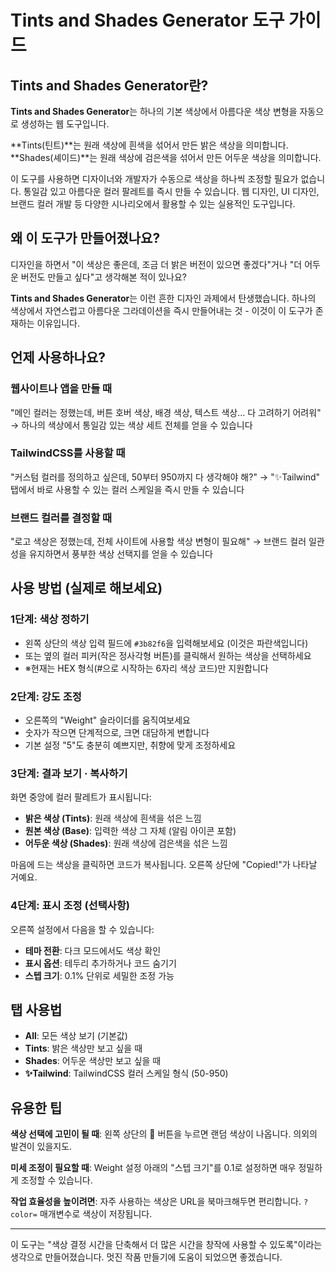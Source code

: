 # Tints and Shades Generator 도구 가이드

## Tints and Shades Generator란?

**Tints and Shades Generator**는 하나의 기본 색상에서 아름다운 색상 변형을 자동으로 생성하는 웹 도구입니다.

**Tints(틴트)**는 원래 색상에 흰색을 섞어서 만든 밝은 색상을 의미합니다. **Shades(셰이드)**는 원래 색상에 검은색을 섞어서 만든 어두운 색상을 의미합니다.

이 도구를 사용하면 디자이너와 개발자가 수동으로 색상을 하나씩 조정할 필요가 없습니다. 통일감 있고 아름다운 컬러 팔레트를 즉시 만들 수 있습니다. 웹 디자인, UI 디자인, 브랜드 컬러 개발 등 다양한 시나리오에서 활용할 수 있는 실용적인 도구입니다.

## 왜 이 도구가 만들어졌나요?

디자인을 하면서 "이 색상은 좋은데, 조금 더 밝은 버전이 있으면 좋겠다"거나 "더 어두운 버전도 만들고 싶다"고 생각해본 적이 있나요?

**Tints and Shades Generator**는 이런 흔한 디자인 과제에서 탄생했습니다. 하나의 색상에서 자연스럽고 아름다운 그라데이션을 즉시 만들어내는 것 - 이것이 이 도구가 존재하는 이유입니다.

## 언제 사용하나요?

### 웹사이트나 앱을 만들 때

"메인 컬러는 정했는데, 버튼 호버 색상, 배경 색상, 텍스트 색상... 다 고려하기 어려워"
→ 하나의 색상에서 통일감 있는 색상 세트 전체를 얻을 수 있습니다

### TailwindCSS를 사용할 때

"커스텀 컬러를 정의하고 싶은데, 50부터 950까지 다 생각해야 해?"
→ "✨Tailwind" 탭에서 바로 사용할 수 있는 컬러 스케일을 즉시 만들 수 있습니다

### 브랜드 컬러를 결정할 때

"로고 색상은 정했는데, 전체 사이트에 사용할 색상 변형이 필요해"
→ 브랜드 컬러 일관성을 유지하면서 풍부한 색상 선택지를 얻을 수 있습니다

## 사용 방법 (실제로 해보세요)

### 1단계: 색상 정하기

- 왼쪽 상단의 색상 입력 필드에 `#3b82f6`을 입력해보세요 (이것은 파란색입니다)
- 또는 옆의 컬러 피커(작은 정사각형 버튼)를 클릭해서 원하는 색상을 선택하세요
- ※현재는 HEX 형식(#으로 시작하는 6자리 색상 코드)만 지원합니다

### 2단계: 강도 조정

- 오른쪽의 "Weight" 슬라이더를 움직여보세요
- 숫자가 작으면 단계적으로, 크면 대담하게 변합니다
- 기본 설정 "5"도 충분히 예쁘지만, 취향에 맞게 조정하세요

### 3단계: 결과 보기 · 복사하기

화면 중앙에 컬러 팔레트가 표시됩니다:

- **밝은 색상 (Tints)**: 원래 색상에 흰색을 섞은 느낌
- **원본 색상 (Base)**: 입력한 색상 그 자체 (알림 아이콘 포함)
- **어두운 색상 (Shades)**: 원래 색상에 검은색을 섞은 느낌

마음에 드는 색상을 클릭하면 코드가 복사됩니다. 오른쪽 상단에 "Copied!"가 나타날 거예요.

### 4단계: 표시 조정 (선택사항)

오른쪽 설정에서 다음을 할 수 있습니다:

- **테마 전환**: 다크 모드에서도 색상 확인
- **표시 옵션**: 테두리 추가하거나 코드 숨기기
- **스텝 크기**: 0.1% 단위로 세밀한 조정 가능

## 탭 사용법

- **All**: 모든 색상 보기 (기본값)
- **Tints**: 밝은 색상만 보고 싶을 때
- **Shades**: 어두운 색상만 보고 싶을 때
- **✨Tailwind**: TailwindCSS 컬러 스케일 형식 (50-950)

## 유용한 팁

**색상 선택에 고민이 될 때**: 왼쪽 상단의 🔄 버튼을 누르면 랜덤 색상이 나옵니다. 의외의 발견이 있을지도.

**미세 조정이 필요할 때**: Weight 설정 아래의 "스텝 크기"를 0.1로 설정하면 매우 정밀하게 조정할 수 있습니다.

**작업 효율성을 높이려면**: 자주 사용하는 색상은 URL을 북마크해두면 편리합니다. `?color=` 매개변수로 색상이 저장됩니다.

---

이 도구는 "색상 결정 시간을 단축해서 더 많은 시간을 창작에 사용할 수 있도록"이라는 생각으로 만들어졌습니다. 멋진 작품 만들기에 도움이 되었으면 좋겠습니다.
